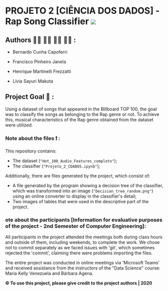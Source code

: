 # PROJETO 2 [CIÊNCIA DOS DADOS] - Rap Song Classifier <img src="https://img.shields.io/static/v1?label=Classificador&message=Finalizado&color=success&style=flat-square&logo=ghost"/>

## Authors :raising_hand_man: :raising_hand_man: :raising_hand_man: :raising_hand_woman: :

- Bernardo Cunha Capoferri

- Francisco Pinheiro Janela

- Henrique Martinelli Frezzatti

- Lívia Sayuri Makuta


## Project Goal :round_pushpin: :

Using a dataset of songs that appeared in the Billboard TOP 100, the goal was to classify the songs as belonging to the Rap genre or not. To achieve this, musical characteristics of the Rap genre obtained from the dataset were utilized.

### Note about the files :exclamation: : 

This repository contains:
- The dataset (`"Hot_100_Audio_Features_completo"`);
- The classifier (`"Projeto_2_CDADOS.ipynb"`);

Additionally, there are files generated by the project, which consist of:

- A file generated by the program showing a decision tree of the classifier, which was transformed into an image (`"Decision_tree_random.png"`) using an online converter to display in the classifier's detail;
- Two images of tables that were used in the descriptive part of the project.


### ote about the participants [Information for evaluative purposes of the project - 2nd Semester of Computer Engineering]:

All participants in the project attended the meetings both during class hours and outside of them, including weekends, to complete the work. We chose not to commit separately as we faced issues with 'git', which sometimes rejected the 'commit', claiming there were problems importing the files.

The entire project was conducted in online meetings via 'Microsoft Teams' and received assistance from the instructors of the "Data Science" course: Maria Kelly Venezuela and Bárbara Agena.

**:copyright: To use this project, please give credit to the project authors | 2020**
